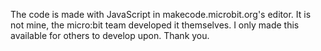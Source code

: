 The code is made with JavaScript in makecode.microbit.org's editor. It is not mine, the micro:bit team developed it themselves.
I only made this available for others to develop upon.
Thank you.
